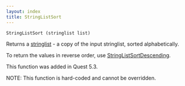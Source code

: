 ```yaml
---
layout: index
title: StringListSort
---
```


    StringListSort (stringlist list)

Returns a [stringlist](../types/stringlist.html) - a copy of the input stringlist, sorted alphabetically.

To return the values in reverse order, use [StringListSortDescending](stringlistsortdescending.html).

This function was added in Quest 5.3.

NOTE: This function is hard-coded and cannot be overridden.
